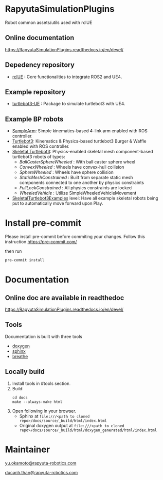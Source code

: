 # RapyutaSimulationPlugins

Robot common assets/utils used with rclUE

## Online documentation

https://RapyutaSimulationPlugins.readthedocs.io/en/devel/

## Depedency repository

- [rclUE](https://github.com/rapyuta-robotics/rclUE) : Core functionalities to integrate ROS2 and UE4.

## Example repository

- [turtlebot3-UE](https://github.com/rapyuta-robotics/turtlebot3-UE) : Package to simulate turtlebot3 with UE4.

## Example BP robots
- [SampleArm](https://github.com/rapyuta-robotics/RapyutaSimulationPlugins/tree/devel/Content/Robots/SampleArm): Simple kinematics-based 4-link arm enabled with ROS controller.
- [Turtlebot3](https://github.com/rapyuta-robotics/RapyutaSimulationPlugins/tree/devel/Content/Robots/Turtlebot3): Kinematics & Physics-based turtlebot3 Burger & Waffle enabled with ROS controller.
- [Skeletal Turtlebot3](https://github.com/rapyuta-robotics/RapyutaSimulationPlugins/tree/devel/Content/SkeletalRobots/Turtlebot3): Physics-enabled skeletal mesh component-based turtlebot3 robots of types:
    - _BallCasterSphereWheeled_ : With ball caster sphere wheel
    - _ConvexWheeled_ : Wheels have convex-hull collision
    - _SphereWheeled_ : Wheels have sphere collision
    - _StaticMeshConstrained_ : Built from separate static mesh components connected to one another by physics constraints
    - _FullLockConstrained_ : All physics constraints are locked
    - _WheeledVehicle_ : Utilize SimpleWheeledVehicleMovement
- [SkeletalTurtlebot3Examples](https://github.com/rapyuta-robotics/RapyutaSimulationPlugins/tree/devel/Content/SkeletalRobots/Turtlebot3/SkeletalTurtlebot3Examples.umap) level: Have all example skeletal robots being put to automatically move forward upon Play.

# Install pre-commit
Please install pre-commit before commiting your changes.
Follow this instruction https://pre-commit.com/

then run

```bash
pre-commit install
```

# Documentation

## Online doc are available in readthedoc

https://RapyutaSimulationPlugins.readthedocs.io/en/devel/

## Tools

Documentation is built with three tools

- [doxygen](http://www.doxygen.org)
- [sphinx](http://www.sphinx-doc.org)
- [breathe](https://breathe.readthedocs.io)

## Locally build

1. Install tools in #tools section.
2. Build
   ```
   cd docs
   make --always-make html
   ```
3. Open following in your browser.
   - Sphinx at `file:///<path to cloned repo>/docs/source/_build/html/index.html`
   - Original doxygen output at `file:///<path to cloned repo>/docs/source/_build/html/doxygen_generated/html/index.html`

# Maintainer

yu.okamoto@rapyuta-robotics.com

ducanh.than@rapyuta-robotics.com
